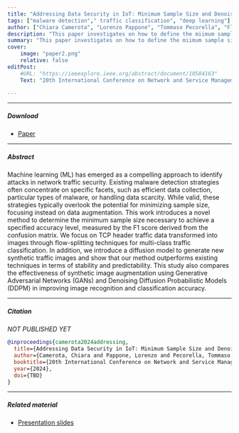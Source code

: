 ```yaml
---
title: "Addressing Data Security in IoT: Minimum Sample Size and Denoising Diffusion Models for Improved Malware Detection" 
tags: ["malware detection"," traffic classification", "deep learning"]
author: ["Chiara Camerota", "Lorenzo Pappone", "Tommaso Pecorella", "Flavio Esposito"]
description: "This paper investigates on how to define the miimum sample siz and improving the data agumentation for Traffic Images. Published 20th International Conference on Network and Service Management, 2024." 
summary: "This paper investigates on how to define the miimum sample siz and improving the data agumentation for Traffic Images." 
cover:
    image: "paper2.png"
    relative: false
editPost:
    #URL: "https://ieeexplore.ieee.org/abstract/document/10584163"
    Text: "20th International Conference on Network and Service Management"

---
```


---

##### Download

+ [Paper](paperSampe.pdf)

---

##### Abstract

Machine learning (ML) has emerged as a compelling approach to identify attacks in network traffic security. 
Existing malware detection strategies often concentrate on specific facets, such as efficient data collection, particular types of malware, or handling data scarcity. While valid, these strategies typically overlook the potential for minimizing sample size, focusing instead on data augmentation. This work introduces a novel method to determine the minimum sample size necessary to achieve a specified accuracy level, measured by the F1 score derived from the confusion matrix. We focus on TCP header traffic data transformed into images through flow-splitting techniques for multi-class traffic classification. In addition, we introduce a diffusion model to generate new synthetic traffic images and show that our method outperforms existing techniques in terms of stability and predictability. This study also compares the effectiveness of synthetic image augmentation using Generative Adversarial Networks (GANs) and Denoising Diffusion Probabilistic Models (DDPM) in improving image recognition and classification accuracy. 

---


##### Citation

*NOT PUBLISHED YET*

```BibTeX
@inproceedings{camerota2024addressing,
  title={Addressing Data Security in IoT: Minimum Sample Size and Denoising Diffusion Models for Improved Malware Detection},
  author={Camerota, Chiara and Pappone, Lorenzo and Pecorella, Tommaso and Esposito, Flavio},
  booktitle={20th International Conference on Network and Service Management},
  year={2024},
  doi={TBD}
}
```
---
##### Related material

+ [Presentation slides](PRes.pdf)
